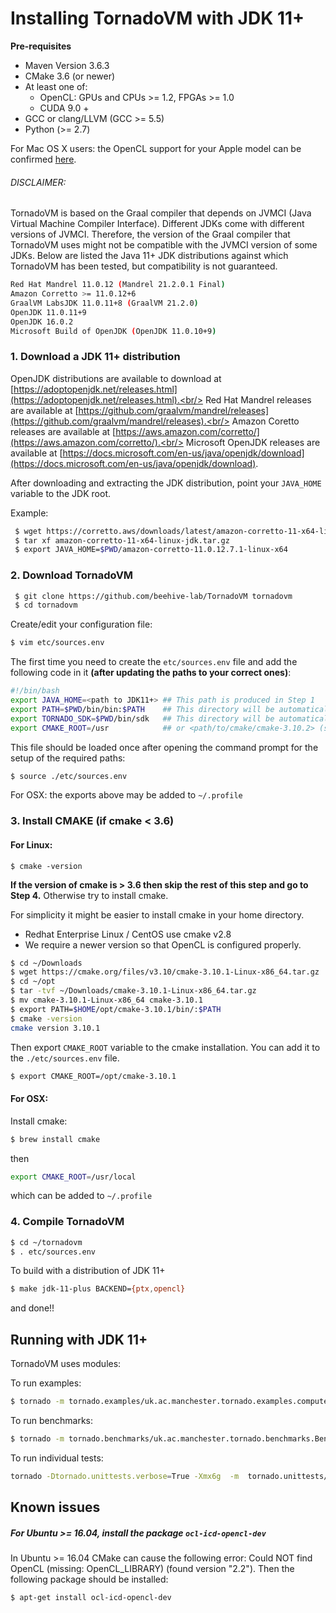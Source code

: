# Installing TornadoVM with JDK 11+

**Pre-requisites**

  * Maven Version 3.6.3
  * CMake 3.6 (or newer)
  * At least one of:   
    * OpenCL: GPUs and CPUs >= 1.2, FPGAs >= 1.0
    * CUDA 9.0 +
  * GCC or clang/LLVM (GCC >= 5.5)
  * Python (>= 2.7)


  For Mac OS X users: the OpenCL support for your Apple model can be confirmed [here](https://support.apple.com/en-gb/HT202823).

  ###### DISCLAIMER:
  
  TornadoVM is based on the Graal compiler that depends on JVMCI (Java Virtual Machine Compiler Interface). Different JDKs come with different versions of JVMCI. Therefore, the version of the Graal compiler that TornadoVM uses might not be compatible with the JVMCI version of some JDKs. Below are listed the Java 11+ JDK distributions against which TornadoVM has been tested, but compatibility is not guaranteed.

  ```bash
  Red Hat Mandrel 11.0.12 (Mandrel 21.2.0.1 Final) 
  Amazon Corretto >= 11.0.12+6
  GraalVM LabsJDK 11.0.11+8 (GraalVM 21.2.0)
  OpenJDK 11.0.11+9
  OpenJDK 16.0.2
  Microsoft Build of OpenJDK (OpenJDK 11.0.10+9)
  ```


### 1. Download a JDK 11+ distribution

OpenJDK distributions are available to download at [https://adoptopenjdk.net/releases.html](https://adoptopenjdk.net/releases.html).<br/>
Red Hat Mandrel releases are available at [https://github.com/graalvm/mandrel/releases](https://github.com/graalvm/mandrel/releases).<br/>
Amazon Coretto releases are available at [https://aws.amazon.com/corretto/](https://aws.amazon.com/corretto/).<br/>
Microsoft OpenJDK releases are available at [https://docs.microsoft.com/en-us/java/openjdk/download](https://docs.microsoft.com/en-us/java/openjdk/download).

After downloading and extracting the JDK distribution, point your `JAVA_HOME` variable to the JDK root.

Example:
```bash
 $ wget https://corretto.aws/downloads/latest/amazon-corretto-11-x64-linux-jdk.tar.gz
 $ tar xf amazon-corretto-11-x64-linux-jdk.tar.gz
 $ export JAVA_HOME=$PWD/amazon-corretto-11.0.12.7.1-linux-x64
```

### 2. Download TornadoVM

```bash
 $ git clone https://github.com/beehive-lab/TornadoVM tornadovm
 $ cd tornadovm
```

Create/edit your configuration file:
```bash
$ vim etc/sources.env
```

The first time you need to create the `etc/sources.env` file and add the following code in it **(after updating the paths to your correct ones)**:

```bash
#!/bin/bash
export JAVA_HOME=<path to JDK11+> ## This path is produced in Step 1
export PATH=$PWD/bin/bin:$PATH    ## This directory will be automatically generated during Tornado compilation
export TORNADO_SDK=$PWD/bin/sdk   ## This directory will be automatically generated during Tornado compilation
export CMAKE_ROOT=/usr            ## or <path/to/cmake/cmake-3.10.2> (see step 4)
```

This file should be loaded once after opening the command prompt for the setup of the required paths:

```bash
$ source ./etc/sources.env
```
For OSX: the exports above may be added to `~/.profile`

### 3. Install CMAKE (if cmake < 3.6)

#### For Linux:
```
$ cmake -version
```

**If the version of cmake is > 3.6 then skip the rest of this step and go to Step 4.**
Otherwise try to install cmake.

For simplicity it might be easier to install cmake in your home directory.
  * Redhat Enterprise Linux / CentOS use cmake v2.8
  * We require a newer version so that OpenCL is configured properly.

```bash
$ cd ~/Downloads
$ wget https://cmake.org/files/v3.10/cmake-3.10.1-Linux-x86_64.tar.gz
$ cd ~/opt
$ tar -tvf ~/Downloads/cmake-3.10.1-Linux-x86_64.tar.gz
$ mv cmake-3.10.1-Linux-x86_64 cmake-3.10.1
$ export PATH=$HOME/opt/cmake-3.10.1/bin/:$PATH
$ cmake -version
cmake version 3.10.1
```

Then export `CMAKE_ROOT` variable to the cmake installation. You can add it to the `./etc/sources.env` file.

```bash
$ export CMAKE_ROOT=/opt/cmake-3.10.1
```

#### For OSX:

Install cmake:
```bash
$ brew install cmake
```
then

```bash
export CMAKE_ROOT=/usr/local
```
which can be added to `~/.profile`

### 4. Compile TornadoVM

```bash
$ cd ~/tornadovm
$ . etc/sources.env
```

To build with a distribution of JDK 11+

```bash
$ make jdk-11-plus BACKEND={ptx,opencl}
```

and done!!


## Running with JDK 11+


TornadoVM uses modules:

To run examples:

```bash
$ tornado -m tornado.examples/uk.ac.manchester.tornado.examples.compute.MatrixMultiplication2D 512
```

To run benchmarks:

```bash
$ tornado -m tornado.benchmarks/uk.ac.manchester.tornado.benchmarks.BenchmarkRunner dft
```

To run individual tests:

```bash
tornado -Dtornado.unittests.verbose=True -Xmx6g  -m  tornado.unittests/uk.ac.manchester.tornado.unittests.tools.TornadoTestRunner uk.ac.manchester.tornado.unittests.arrays.TestArrays
```


## Known issues

##### For Ubuntu >= 16.04, install the package  `ocl-icd-opencl-dev`

In Ubuntu >= 16.04 CMake can cause the following error:  Could NOT find OpenCL (missing: OpenCL_LIBRARY) (found version "2.2"). Then the following package should be installed:

```bash
$ apt-get install ocl-icd-opencl-dev
```
